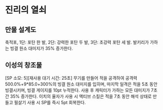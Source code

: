 # 진리의 열쇠

## 만물 설계도

축적포, 1단: 포탄 한 발, 2단: 강력한 포탄 두 발, 3단: 초강력 포탄 세 발.
발키리가 가하는 빙결 원소 대미지가 35% 증가한다.

## 이성의 창조물

[SP 소모: 5][재사용 대기 시간: 25초] 무기를 만들어 적을 공격하여 공격력 500.0%+9\*85.0+300%의 빙결 원소 대미지를 입히며, 마지막 일격은 적을 5초 동안 빙결시키며, 빙결 게이지를 10pt 누적한다. 사용 후 캐릭터가 가하는 모든 대미지가 7초간 35% 증가한다. 이치의 율자가 사용 시 액티브 스킬은 적을 7초 동안 해석 상태로 만들고 필살기 사용 시 SP를 즉시 5pt 회복한다.
